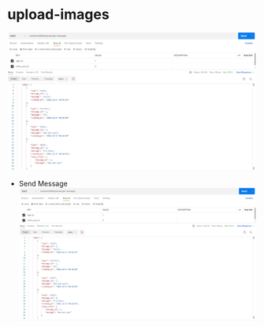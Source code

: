 # upload-images
![alt text](https://github.com/kirandz/rakamin-recruitment/blob/master/public/images/documentation/send-message.png?raw=true)
<ul>
    <li>
        Send Message <br/>
    </li>
    <img src="https://github.com/kirandz/rakamin-recruitment/blob/master/public/images/documentation/send-message.png">
</ul>
